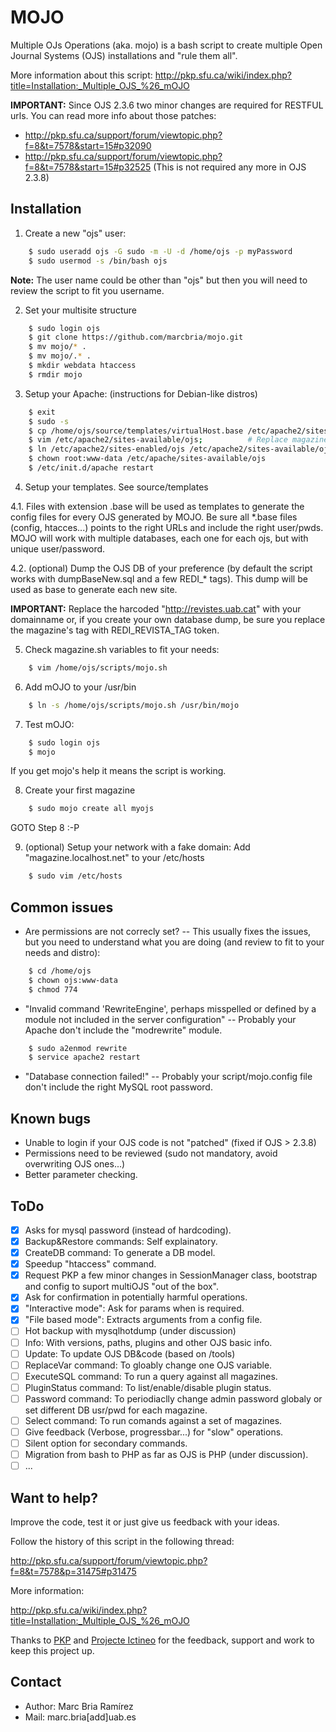 MOJO
====

Multiple OJs Operations (aka. mojo) is a bash script to create multiple Open Journal Systems (OJS) 
installations and "rule them all".

More information about this script:
http://pkp.sfu.ca/wiki/index.php?title=Installation:_Multiple_OJS_%26_mOJO

<strong>IMPORTANT:</strong> Since OJS 2.3.6 two minor changes are required for RESTFUL urls. 
You can read more info about those patches: 
- http://pkp.sfu.ca/support/forum/viewtopic.php?f=8&t=7578&start=15#p32090
- http://pkp.sfu.ca/support/forum/viewtopic.php?f=8&t=7578&start=15#p32525
(This is not required any more in OJS 2.3.8)


Installation
------------

1. Create a new "ojs" user:
```bash
    $ sudo useradd ojs -G sudo -m -U -d /home/ojs -p myPassword
    $ sudo usermod -s /bin/bash ojs
```
<strong>Note:</strong> The user name could be other than "ojs" but then you will need to review the script to fit you username.

2. Set your multisite structure
```bash
    $ sudo login ojs
    $ git clone https://github.com/marcbria/mojo.git
    $ mv mojo/* .
    $ mv mojo/.* .
    $ mkdir webdata htaccess
    $ rmdir mojo
```

3. Setup your Apache: (instructions for Debian-like distros)
```bash
    $ exit
    $ sudo -s
    $ cp /home/ojs/source/templates/virtualHost.base /etc/apache2/sites-available/ojs
    $ vim /etc/apache2/sites-available/ojs;          # Replace magazine.localhost.net with your domain or GOTO 8.
    $ ln /etc/apache2/sites-enabled/ojs /etc/apache2/sites-available/ojs
    $ chown root:www-data /etc/apache/sites-available/ojs
    $ /etc/init.d/apache restart
```

4. Setup your templates. See source/templates

 4.1. Files with extension .base will be used as templates to generate the config files for every OJS generated by MOJO. Be sure all *.base files (config, htacces...) points to the right URLs and include the right user/pwds. MOJO will work with multiple databases, each one for each ojs, but with unique user/password.

 4.2. (optional) Dump the OJS DB of your preference (by default the script works with dumpBaseNew.sql and a few REDI_* tags). This dump will be used as base to generate each new site. 
 
 <strong>IMPORTANT:</strong> Replace the harcoded "http://revistes.uab.cat" with your domainname or, if you create your own database dump, be sure you replace the magazine's tag with REDI_REVISTA_TAG token.

5. Check magazine.sh variables to fit your needs:
```bash
    $ vim /home/ojs/scripts/mojo.sh
```

6. Add mOJO to your /usr/bin
```bash
    $ ln -s /home/ojs/scripts/mojo.sh /usr/bin/mojo
```

7. Test mOJO:
```bash
    $ sudo login ojs
    $ mojo
```
If you get mojo's help it means the script is working.

8. Create your first magazine
```bash
    $ sudo mojo create all myojs
```
GOTO Step 8 :-P

9. (optional) Setup your network with a fake domain: Add "magazine.localhost.net" to your /etc/hosts
```bash
    $ sudo vim /etc/hosts
```

Common issues
-------------
- Are permissions are not correcly set?
-- This usually fixes the issues, but you need to understand what you are doing (and review to fit to your needs and distro):
```bash
    $ cd /home/ojs
    $ chown ojs:www-data 
    $ chmod 774
```

- "Invalid command 'RewriteEngine', perhaps misspelled or defined by a module not included in the server configuration"
-- Probably your Apache don't include the "modrewrite" module.
```bash
    $ sudo a2enmod rewrite
    $ service apache2 restart
```

- "Database connection failed!"
-- Probably your script/mojo.config file don't include the right MySQL root password.


Known bugs
----------

- Unable to login if your OJS code is not "patched" (fixed if OJS > 2.3.8)
- Permissions need to be reviewed (sudo not mandatory, avoid overwriting OJS ones...)
- Better parameter checking.

ToDo
----

- [x] Asks for mysql password (instead of hardcoding).
- [x] Backup&Restore commands: Self explainatory.
- [x] CreateDB command: To generate a DB model.
- [x] Speedup "htaccess" command.
- [x] Request PKP a few minor changes in SessionManager class, bootstrap and config to suport multiOJS "out of the box".
- [x] Ask for confirmation in potentially harmful operations.
- [x] "Interactive mode": Ask for params when is required.
- [x] "File based mode": Extracts arguments from a config file. 
- [ ] Hot backup with mysqlhotdump (under discussion)
- [ ] Info: With versions, paths, plugins and other OJS basic info.
- [ ] Update: To update OJS DB&code (based on /tools)
- [ ] ReplaceVar command: To gloably change one OJS variable.
- [ ] ExecuteSQL command: To run a query against all magazines.
- [ ] PluginStatus command: To list/enable/disable plugin status.
- [ ] Password command: To periodiaclly change admin password globaly or set different DB usr/pwd for each magazine.
- [ ] Select command: To run comands against a set of magazines.
- [ ] Give feedback (Verbose, progressbar...) for "slow" operations.
- [ ] Silent option for secondary commands.
- [ ] Migration from bash to PHP as far as OJS is PHP (under discussion).
- [ ] ...

Want to help?
-------------

Improve the code, test it or just give us feedback with your ideas.

Follow the history of this script in the following thread:

http://pkp.sfu.ca/support/forum/viewtopic.php?f=8&t=7578&p=31475#p31475

More information:

http://pkp.sfu.ca/wiki/index.php?title=Installation:_Multiple_OJS_%26_mOJO

Thanks to [PKP](http://pkp.sfu.ca) and [Projecte Ictineo](http://projecteictineo.com) for the feedback, support and work to keep this project up. 

Contact
-------

- Author: Marc Bria Ramírez
- Mail: marc.bria[add]uab.es
